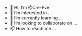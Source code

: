 - 👋 Hi, I’m @Cre-Eve
- 👀 I’m interested in ...
- 🌱 I’m currently learning ...
- 💞️ I’m looking to collaborate on ...
- 📫 How to reach me ...

<!---
Cre-Eve/Cre-Eve is a ✨ special ✨ repository because its `README.md` (this file) appears on your GitHub profile.
You can click the Preview link to take a look at your changes.
--->
